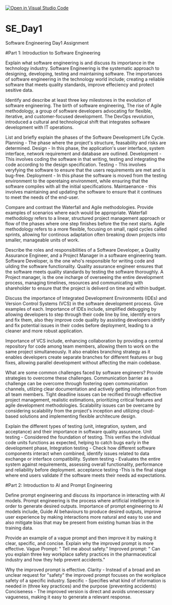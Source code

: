 [![Open in Visual Studio Code](https://classroom.github.com/assets/open-in-vscode-2e0aaae1b6195c2367325f4f02e2d04e9abb55f0b24a779b69b11b9e10269abc.svg)](https://classroom.github.com/online_ide?assignment_repo_id=18444868&assignment_repo_type=AssignmentRepo)
# SE_Day1
Software Engineering Day1 Assignment

#Part 1: Introduction to Software Engineering

Explain what software engineering is and discuss its importance in the technology industry.
Software Engineering is the systematic approach to designing, developing, testing and maintaining software.
The importances of software engineering in the technology world include; creating a reliable software that meets quality standards, improve effeciency and protect sesitive data.

Identify and describe at least three key milestones in the evolution of software engineering.
The birth of software engineering, 
The rise of Agile methodology, a group of software developers advocating for flexible, iterative, and customer-focused development.
The DevOps revolution, introduced a cultural and technological shift that integrates software development with IT operations.

List and briefly explain the phases of the Software Development Life Cycle.
Planning - The phase where the project's structure, feasability and risks are determined. 
Design - In this phase, the application's user interface, system interface, network requirement and database are outlined.
Development - This involves coding the software in that writing, testing and integrating the code according to the design specification.
Testing - This involves veryfying the software to ensure that the users requirements are met and is bug-free.
Deployment - In this phase the software is moved from the testing environment to the operetaing environment, while ensuring that the software compiles with all the initial specifications.
Maintaenance - this involves maintaining and updating the software to ensure that it continues to meet the needs of the end-user.

Compare and contrast the Waterfall and Agile methodologies. Provide examples of scenarios where each would be appropriate.
Waterfall methodology refers to a linear, structured project management approach or flow of the phases where one step finishes before the the next starts.
Agile methodology refers to a more flexible, focusing on small, rapid cycles called sprints, allowing for continous adaptation often breaking down projects into smaller, manageable 
units of work.

Describe the roles and responsibilities of a Software Developer, a Quality Assurance Engineer, and a Project Manager in a software engineering team.
Software Developer, is the one who's responsible for writing code and uilding the software functionality.
Quality assurance engineer ensures that the software meets quality standards by testing the software thoroughly.
A Project manager, is the one incharge of overseeing the entire development process, managing timelines, resources and communicating with shareholder to ensure that the project 
is deliverd on time and within budget.

Discuss the importance of Integrated Development Environments (IDEs) and Version Control Systems (VCS) in the software development process. Give examples of each.
Importance of IDEs include, simplified debugging by allowing developers to step through their code line by line, identify errors and fix them, also they improve code quality by
assisting developers idntify and fix potential issues in their codes before deployment, leading to a cleaner and more robust application. 

Importance of VCS include, enhancing collaboration by providing a central repository for code among team members, allowing them to work on the same project simultaneously.
It also enables branching strategy as it enables developers create separate branches for different features or bug fixes, allowing parallel development without affecting the main 
codebase.

What are some common challenges faced by software engineers? Provide strategies to overcome these challenges.
Communication barrier as a challenge can be overcome through fostering open communication channels, utilzing clear documentation and actively getting information from all team members.
Tight deadline issues can be recified through effective project management, realistic estimations, prioritizing critical features and agile development methodologies.
Scalability issues can be overcame by considering scalability from the project's inception and utilizing cloud-based solutions and implementing flexible architecure design.

Explain the different types of testing (unit, integration, system, and acceptance) and their importance in software quality assurance.
Unit testing - Considered the foundation of testing. This verifies the individual code units functions as expected, helping to catch bugs early in the development phase, 
Integration testing - Check how different software components interact when combined, identify issues related to data exchange or interface compatibility.
System testing - Evaluates the entire system against requirements, assessing overall functionality, performance and reliability before deployment.
acceptance testing -This is the final stage where end users validate if the software meets their needs ad expectations.

#Part 2: Introduction to AI and Prompt Engineering


Define prompt engineering and discuss its importance in interacting with AI models.
Prompt engineering is the process where artificial intelligence in order to generate desired outputs.
Importance of prompt engineering to AI models include, Guide AI behaviours to produce desired outputs, improve user experience by making interactions more natural and easy to use 
and also mitigate bias that may be present from existing human bias in the training data.

Provide an example of a vague prompt and then improve it by making it clear, specific, and concise. Explain why the improved prompt is more effective.
Vague Prompt: " Tell me about safety."
Improved prompt: " Can you explain three key workplace safety practices in the pharmaceutical industry and how they help prevent accidents."

Why the improved prompt is effective.
Clarity - Instead of a broad and an unclear request for "safety" the improved prompt focuses on the workplace safety of a specific industry.
Specific - Specifies what kind of information is needed in (three key practices) and the purpose (preventing accidents)
Conciseness - The improved version is direct and avoids unnecessary vagueness, making it easy to generate a relevant response.
